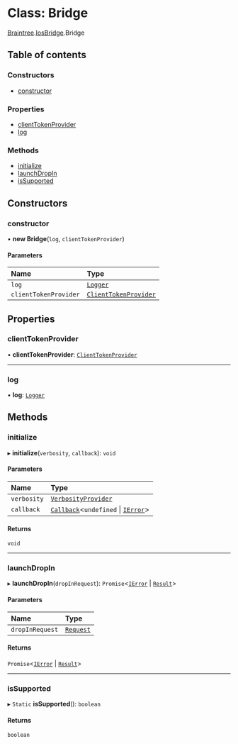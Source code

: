 # Class: Bridge

[Braintree](../modules/CdvPurchase.Braintree.md).[IosBridge](../modules/CdvPurchase.Braintree.IosBridge.md).Bridge

## Table of contents

### Constructors

- [constructor](CdvPurchase.Braintree.IosBridge.Bridge.md#constructor)

### Properties

- [clientTokenProvider](CdvPurchase.Braintree.IosBridge.Bridge.md#clienttokenprovider)
- [log](CdvPurchase.Braintree.IosBridge.Bridge.md#log)

### Methods

- [initialize](CdvPurchase.Braintree.IosBridge.Bridge.md#initialize)
- [launchDropIn](CdvPurchase.Braintree.IosBridge.Bridge.md#launchdropin)
- [isSupported](CdvPurchase.Braintree.IosBridge.Bridge.md#issupported)

## Constructors

### constructor

• **new Bridge**(`log`, `clientTokenProvider`)

#### Parameters

| Name | Type |
| :------ | :------ |
| `log` | [`Logger`](CdvPurchase.Logger.md) |
| `clientTokenProvider` | [`ClientTokenProvider`](../modules/CdvPurchase.Braintree.md#clienttokenprovider) |

## Properties

### clientTokenProvider

• **clientTokenProvider**: [`ClientTokenProvider`](../modules/CdvPurchase.Braintree.md#clienttokenprovider)

___

### log

• **log**: [`Logger`](CdvPurchase.Logger.md)

## Methods

### initialize

▸ **initialize**(`verbosity`, `callback`): `void`

#### Parameters

| Name | Type |
| :------ | :------ |
| `verbosity` | [`VerbosityProvider`](../interfaces/CdvPurchase.VerbosityProvider.md) |
| `callback` | [`Callback`](../modules/CdvPurchase.md#callback)<`undefined` \| [`IError`](../interfaces/CdvPurchase.IError.md)\> |

#### Returns

`void`

___

### launchDropIn

▸ **launchDropIn**(`dropInRequest`): `Promise`<[`IError`](../interfaces/CdvPurchase.IError.md) \| [`Result`](../interfaces/CdvPurchase.Braintree.DropIn.Result.md)\>

#### Parameters

| Name | Type |
| :------ | :------ |
| `dropInRequest` | [`Request`](../interfaces/CdvPurchase.Braintree.DropIn.Request.md) |

#### Returns

`Promise`<[`IError`](../interfaces/CdvPurchase.IError.md) \| [`Result`](../interfaces/CdvPurchase.Braintree.DropIn.Result.md)\>

___

### isSupported

▸ `Static` **isSupported**(): `boolean`

#### Returns

`boolean`
